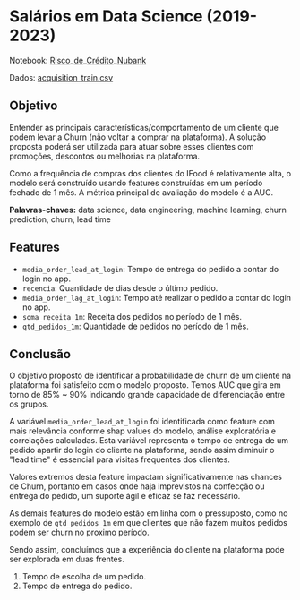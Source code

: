 # Salários em Data Science (2019-2023)

Notebook: [Risco_de_Crédito_Nubank](https://raw.githubusercontent.com/fayoshida/data-science/main/Credit_Scoring_Imbalanced/Risco_de_Cr%C3%A9dito_Nubank.ipynb)

Dados: [acquisition_train.csv](http://dl.dropboxusercontent.com/s/xn2a4kzf0zer0xu/acquisition_train.csv?dl=0)

## Objetivo
Entender as principais características/comportamento de um cliente que podem levar a Churn (não voltar a comprar na plataforma). A solução proposta poderá ser utilizada para atuar sobre esses clientes com promoções, descontos ou melhorias na plataforma.

Como a frequência de compras dos clientes do IFood é relativamente alta, o modelo será construído usando features construídas em um período fechado de 1 mês. A métrica principal de avaliação do modelo é a AUC.

**Palavras-chaves:** data science, data engineering, machine learning, churn prediction, churn, lead time

## Features

* `media_order_lead_at_login`: Tempo de entrega do pedido a contar do login no app.
* `recencia`: Quantidade de dias desde o último pedido.
* `media_order_lag_at_login`: Tempo até realizar o pedido a contar do login no app.
* `soma_receita_1m`: Receita dos pedidos no período de 1 mês.
* `qtd_pedidos_1m`: Quantidade de pedidos no período de 1 mês.

## Conclusão
O objetivo proposto de identificar a probabilidade de churn de um cliente na plataforma foi satisfeito com o modelo proposto. Temos AUC que gira em torno de 85% ~ 90% indicando grande capacidade de diferenciação entre os grupos.

A variável `media_order_lead_at_login` foi identificada como feature com mais relevância conforme shap values do modelo, análise exploratória e correlações calculadas. Esta variável representa o tempo de entrega de um pedido apartir do login do cliente na plataforma, sendo assim diminuir o "lead time" é essencial para visitas frequentes dos clientes.

Valores extremos desta feature impactam significativamente nas chances de Churn, portanto em casos onde haja imprevistos na confecção ou entrega do pedido, um suporte ágil e eficaz se faz necessário.

As demais features do modelo estão em linha com o pressuposto, como no exemplo de `qtd_pedidos_1m` em que clientes que não fazem muitos pedidos podem ser churn no proximo período.

Sendo assim, concluímos que a experiência do cliente na plataforma pode ser explorada em duas frentes.

1. Tempo de escolha de um pedido.
2. Tempo de entrega do pedido.
